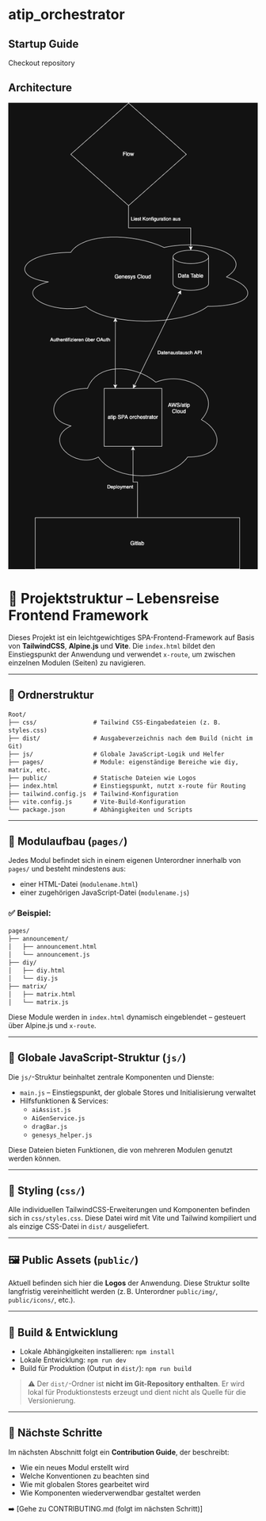 # atip_orchestrator


## Startup Guide

Checkout repository

## Architecture
![Architekturdiagramm des ATIP Orchestrators](./architecture_atip_orchestrator.png)




# 📁 Projektstruktur – Lebensreise Frontend Framework

Dieses Projekt ist ein leichtgewichtiges SPA-Frontend-Framework auf Basis von **TailwindCSS**, **Alpine.js** und **Vite**. Die `index.html` bildet den Einstiegspunkt der Anwendung und verwendet `x-route`, um zwischen einzelnen Modulen (Seiten) zu navigieren.

---

## 📂 Ordnerstruktur

```
Root/
├── css/                # Tailwind CSS-Eingabedateien (z. B. styles.css)
├── dist/               # Ausgabeverzeichnis nach dem Build (nicht im Git)
├── js/                 # Globale JavaScript-Logik und Helfer
├── pages/              # Module: eigenständige Bereiche wie diy, matrix, etc.
├── public/             # Statische Dateien wie Logos
├── index.html          # Einstiegspunkt, nutzt x-route für Routing
├── tailwind.config.js  # Tailwind-Konfiguration
├── vite.config.js      # Vite-Build-Konfiguration
└── package.json        # Abhängigkeiten und Scripts
```

---

## 🧱 Modulaufbau (`pages/`)

Jedes Modul befindet sich in einem eigenen Unterordner innerhalb von `pages/` und besteht mindestens aus:

- einer HTML-Datei (`modulename.html`)
- einer zugehörigen JavaScript-Datei (`modulename.js`)

### ✅ Beispiel:

```
pages/
├── announcement/
│   ├── announcement.html
│   └── announcement.js
├── diy/
│   ├── diy.html
│   └── diy.js
├── matrix/
│   ├── matrix.html
│   └── matrix.js
```

Diese Module werden in `index.html` dynamisch eingeblendet – gesteuert über Alpine.js und `x-route`.

---

## 🧠 Globale JavaScript-Struktur (`js/`)

Die `js/`-Struktur beinhaltet zentrale Komponenten und Dienste:

- `main.js` – Einstiegspunkt, der globale Stores und Initialisierung verwaltet
- Hilfsfunktionen & Services:
  - `aiAssist.js`
  - `AiGenService.js`
  - `dragBar.js`
  - `genesys_helper.js`

Diese Dateien bieten Funktionen, die von mehreren Modulen genutzt werden können.

---

## 🎨 Styling (`css/`)

Alle individuellen TailwindCSS-Erweiterungen und Komponenten befinden sich in `css/styles.css`. Diese Datei wird mit Vite und Tailwind kompiliert und als einzige CSS-Datei in `dist/` ausgeliefert.

---

## 🖼 Public Assets (`public/`)

Aktuell befinden sich hier die **Logos** der Anwendung. Diese Struktur sollte langfristig vereinheitlicht werden (z. B. Unterordner `public/img/`, `public/icons/`, etc.).

---

## 🚀 Build & Entwicklung

- Lokale Abhängigkeiten installieren: `npm install`
- Lokale Entwicklung: `npm run dev`
- Build für Produktion (Output in `dist/`): `npm run build`

> ⚠️ Der `dist/`-Ordner ist **nicht im Git-Repository enthalten**. Er wird lokal für Produktionstests erzeugt und dient nicht als Quelle für die Versionierung.

---

## 📌 Nächste Schritte

Im nächsten Abschnitt folgt ein **Contribution Guide**, der beschreibt:

- Wie ein neues Modul erstellt wird
- Welche Konventionen zu beachten sind
- Wie mit globalen Stores gearbeitet wird
- Wie Komponenten wiederverwendbar gestaltet werden

➡️ [Gehe zu CONTRIBUTING.md (folgt im nächsten Schritt)]
